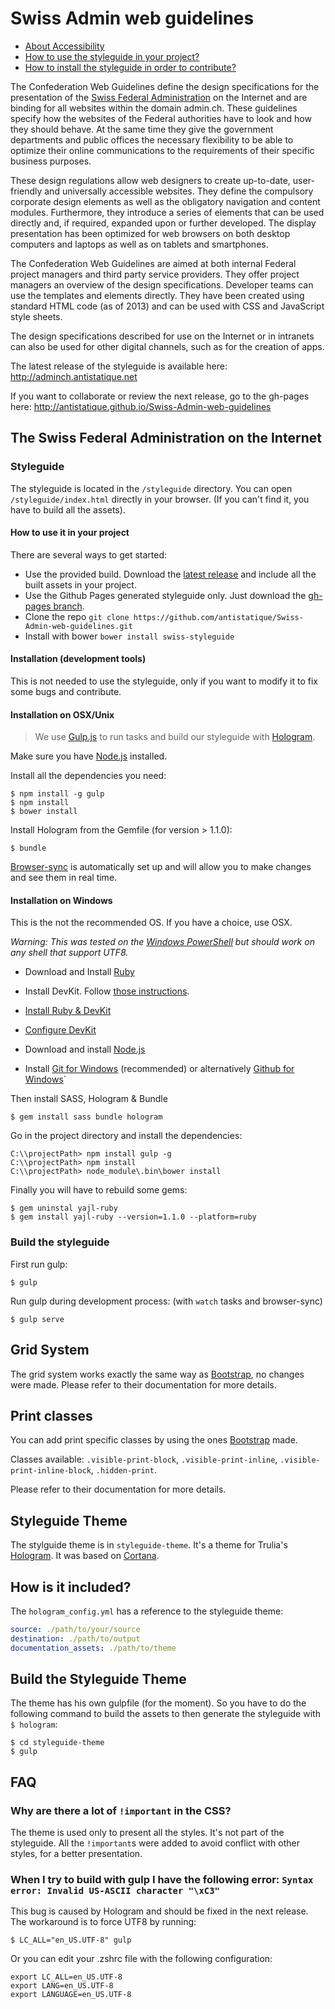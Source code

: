 Swiss Admin web guidelines
==========================

- [About Accessibility](Accessibility.md)
- [How to use the styleguide in your project?](HOWTO.md)
- [How to install the styleguide in order to contribute?](#installation-development-tools)

The Confederation Web Guidelines define the design specifications for the presentation of the [Swiss Federal Administration](http://www.admin.ch) on the Internet and are binding for all websites within the domain admin.ch. These guidelines specify how the websites of the Federal authorities have to look and how they should behave. At the same time they give the government departments and public offices the necessary flexibility to be able to optimize their online communications to the requirements of their specific business purposes.

These design regulations allow web designers to create up-to-date, user-friendly and universally accessible websites. They define the compulsory corporate design elements as well as the obligatory navigation and content modules. Furthermore, they introduce a series of elements that can be used directly and, if required, expanded upon or further developed. The display presentation has been optimized for web browsers on both desktop computers and laptops as well as on tablets and smartphones.

The Confederation Web Guidelines are aimed at both internal Federal project managers and third party service providers. They offer project managers an overview of the design specifications. Developer teams can use the templates and elements directly. They have been created using standard HTML code (as of 2013) and can be used with CSS and JavaScript style sheets.

The design specifications described for use on the Internet or in intranets can also be used for other digital channels, such as for the creation of apps.


The latest release of the styleguide is available here: http://adminch.antistatique.net

If you want to collaborate or review the next release, go to the gh-pages here: http://antistatique.github.io/Swiss-Admin-web-guidelines


## The Swiss Federal Administration on the Internet

### Styleguide

The styleguide is located in the `/styleguide` directory. You can open `/styleguide/index.html` directly in your browser. (If you can't find it, you have to build all the assets).

#### How to use it in your project

There are several ways to get started:

  - Use the provided build. Download the [latest release](https://github.com/antistatique/Swiss-Admin-web-guidelines/releases/latest) and include all the built assets in your project.
  - Use the Github Pages generated styleguide only. Just download the [gh-pages branch](https://github.com/antistatique/Swiss-Admin-web-guidelines/archive/gh-pages.zip).
  - Clone the repo `git clone https://github.com/antistatique/Swiss-Admin-web-guidelines.git`
  - Install with bower `bower install swiss-styleguide`


#### Installation (development tools)
This is not needed to use the styleguide, only if you want to modify it to fix some bugs and contribute.


#### Installation on OSX/Unix

> We use [Gulp.js](http://gulpjs.com) to run tasks and build our styleguide with [Hologram](https://github.com/trulia/hologram).

Make sure you have [Node.js](http://nodejs.org) installed.


Install all the dependencies you need:

```shell
$ npm install -g gulp
$ npm install
$ bower install
```

Install Hologram from the Gemfile (for version > 1.1.0):

```shell
$ bundle
```

[Browser-sync](http://www.browsersync.io) is automatically set up and will allow you to make changes and see them in real time.

#### Installation on Windows

This is the not the recommended OS. If you have a choice, use OSX.

*Warning: This was tested on the [Windows PowerShell](﻿http://en.wikipedia.org/wiki/Windows_PowerShell) but should work on any shell that support UTF8.*

- Download and Install [Ruby](http://rubyinstaller.org)

- Install DevKit. Follow [those instructions](https://github.com/oneclick/rubyinstaller/wiki/Development-Kit).

- [Install Ruby & DevKit](http://rubyinstaller.org)

- [Configure DevKit](https://github.com/oneclick/rubyinstaller/wiki/Development-Kit)

- Download and install [Node.js](http://nodejs.org)

- Install [Git for Windows](http://msysgit.github.io/) (recommended) or alternatively [Github for Windows](https://windows.github.com)`

Then install SASS, Hologram & Bundle

```shell
$ gem install sass bundle hologram
```


Go in the project directory and install the dependencies:

```
C:\\projectPath> npm install gulp -g
C:\\projectPath> npm install
C:\\projectPath> node_module\.bin\bower install
```

Finally you will have to rebuild some gems:

````shell
$ gem uninstal yajl-ruby
$ gem install yajl-ruby --version=1.1.0 --platform=ruby
````

### Build the styleguide

First run gulp:

```shell
$ gulp
```

Run gulp during development process: (with `watch` tasks and browser-sync)

```shell
$ gulp serve
```

## Grid System

The grid system works exactly the same way as [Bootstrap](http://getbootstrap.com/css/#grid), no changes were made. Please refer to their documentation for more details.

## Print classes

You can add print specific classes by using the ones [Bootstrap](http://getbootstrap.com/css/#responsive-utilities-print) made. 

Classes available: `.visible-print-block`, `.visible-print-inline`, `.visible-print-inline-block`, `.hidden-print`.

Please refer to their documentation for more details.

## Styleguide Theme

The stylguide theme is in `styleguide-theme`. It's a theme for Trulia's [Hologram](https://github.com/trulia/hologram).
It was based on [Cortana](https://github.com/Yago31/Cortana).

## How is it included?

The `hologram_config.yml` has a reference  to the styleguide theme:

```yaml
source: ./path/to/your/source
destination: ./path/to/output
documentation_assets: ./path/to/theme
```

## Build the Styleguide Theme

The theme has his own gulpfile (for the moment). So you have to do the following command to build the assets to then generate the styleguide with `$ hologram`:

```shell
$ cd styleguide-theme
$ gulp
```

## FAQ

### Why are there a lot of `!important` in the CSS?

The theme is used only to present all the styles. It's not part of the styleguide. All the `!important`s were added to avoid conflict with other styles, for a better presentation.

### When I try to build with gulp I have the following error: `Syntax error: Invalid US-ASCII character "\xC3"`

This bug is caused by Hologram and should be fixed in the next release. The workaround is to force UTF8 by running:

```shell
$ LC_ALL="en_US.UTF-8" gulp
```

Or you can edit your .zshrc file with the following configuration:

````
export LC_ALL=en_US.UTF-8
export LANG=en_US.UTF-8
export LANGUAGE=en_US.UTF-8
````

